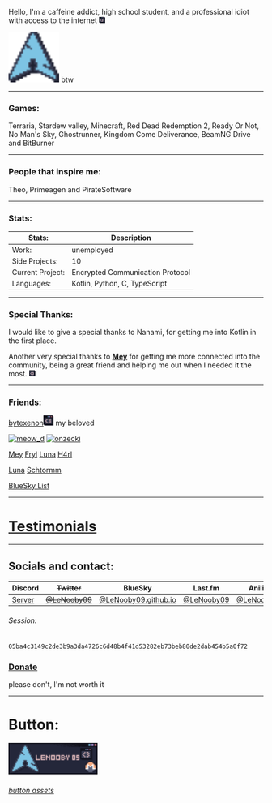 Hello,
I'm a caffeine addict, high school student, and a professional idiot with access to the internet ![:3](assets/88x31/popup_:3_catppuccin_macchiato.png)

<img alt="arch" height="100" src="assets/88x31/arch_catppuccin_macchiato.png" width="100"/>
btw


---

### Games:
Terraria, Stardew valley, Minecraft, Red Dead Redemption 2,
Ready Or Not, No Man's Sky, Ghostrunner, Kingdom Come Deliverance,
BeamNG Drive and BitBurner

---

### People that inspire me:
Theo, Primeagen and PirateSoftware

---

### Stats:

| Stats: | Description |
|---|---|
| Work: | unemployed |
| Side Projects: | 10 |
| Current Project: | Encrypted Communication Protocol |
| Languages: | Kotlin, Python, C, TypeScript |

---

### Special Thanks:

I would like to give a special thanks to Nanami,
for getting me into Kotlin in the first place.


Another very special thanks to [**Mey**](https://lizainslie.dev) for getting me more connected into the community,
being a great friend and helping me out when I needed it the most. ![<3](assets/88x31/popup_%3C3_catppuccin_macchiato.png)

---

### Friends:

[bytexenon](https://bytexenon.github.io)<img alt="&lt;3" height="20" src="assets/88x31/popup_%3C3_catppuccin_macchiato.png" width="20"/>
my beloved


[<img alt="meow_d" height="31" src="https://meow-d.github.io/assets/images/buttons/meow_d.webp" width="88"/>](https://meow-d.github.io/)   [<img alt="onzecki" height="31" src="https://onz.ee/assets/88x31s/avif/onzecki.avif" width="88"/>](https://onz.ee)

[Mey](https://lizainslie.dev)  [Fryl](https://fryl.dev)   [Luna](https://imlunahey.com)   [H4rl](https://h4rl.dev)

[Luna](https://gxthmxm.com)   [Schtormm](https://schtormm.nl)


[BlueSky List](https://go.bsky.app/Ef9DDKE)

---

# [Testimonials](assets/testamonials/readme.md)

---

## Socials and contact:

| Discord | ~~Twitter~~ | BlueSky | Last.fm | Anilist | Matrix |
|---|---|---|---|---|---|
| [Server](assets/discord) | [~~@LeNooby09~~](https://twitter.com/lenooby09) | [@LeNooby09.github.io](https://bsky.app/profile/lenooby09.github.io) | [@LeNooby09](https://www.last.fm/user/lenooby09) | [@LeNooby09](https://anilist.co/user/LeNooby09/) | [LeNooby09](lenooby09:matrix.org) |

###### Session:
`05ba4c3149c2de3b9a3da4726c6d48b4f41d53282eb73beb80de2dab454b5a0f72`

### [Donate](assets/donate)
please don't, I'm not worth it

---

# Button:

<img alt="88x31" height="62" src="assets/88x31/88x31.png" width="176"/>

###### [button assets](assets/88x31/assets.md)
